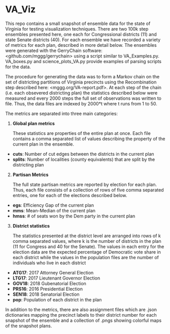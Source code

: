 # VA_Viz

This repo contains a small snapshot of ensemble data for the state of Virginia for testing visualization techniques. There are two 100k step ensembles presented here, one each for Congressional districts (11) and state Senate districts (40). For each ensemble we have recorded a variety of metrics for each plan, described in more detail below. The ensembles were generated with the GerryChain software: <github.com/mggg/gerrychain> using a script similar to VA_Examples.py. VA_boxes.py and science_plots_VA.py provide examples of parsing scripts for the data.  

The procedure for generating the data was to form a Markov chain on the set of districting partitions of Virginia precincts using the Recombination step described here: <mggg.org/VA-report.pdf>. At each step of the chain (i.e. each obsevered districting plan) the statistics described below were measured and every 2000 steps the full set of observations was written to file. Thus, the data files are indexed by 2000*t where t runs from 1 to 50. 

The metrics are separated into three main categories:

1. **Global plan metrics**

   These statistics are properties of the entire plan at once. Each file contains a comma separated list of values describing the property of the current plan in the ensemble. 

  * **cuts**: Number of cut edges between the districts in the current plan
  * **splits**: Number of localities (county equivalents) that are split by the districting plan

2. **Partisan Metrics**

   The full state partisan metrics are reported by election for each plan. Thus, each file consists of a collection of rows of five comma separated entries, one for each of the elections described below. 

  * **egs**: Efficiency Gap of the current plan
  * **mms**: Mean-Median of the current plan
  * **hmss**: # of seats won by the Dem party in the current plan

3. **District statistics**

   The statistics presented at the district level are arranged into rows of k comma separated values, where k is the number of districts in the plan (11 for Congress and 40 for the Senate). The values in each entry for the election data are the expected percentage of Democratic vote share in each district while the values in the population files are the number of individuals who live in each district
  * **ATG17**: 2017 Attorney General Election
  * **LTG17**: 2017 Lieutenant Governor Election
  * **GOV18**: 2018 Gubenatorial Election
  * **PRS16**: 2016 Presidential Election
  * **SEN18**: 2018 Senatorial Election
  * **pop**: Population of each district in the plan


In addition to the metrics, there are also assignment files which are .json dictionaries mapping the precinct labels to their district number for each snapshot of the ensemble and a collection of .pngs showing colorful maps of the snapshot plans. 

